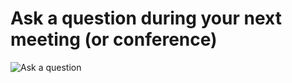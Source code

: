 # Ask a question during your next meeting (or conference)
![Ask a question](photos/ask-question.png)  
